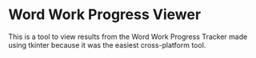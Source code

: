 # Word Work Progress Viewer

This is a tool to view results from the Word Work Progress Tracker made using tkinter because it was the easiest cross-platform tool.
